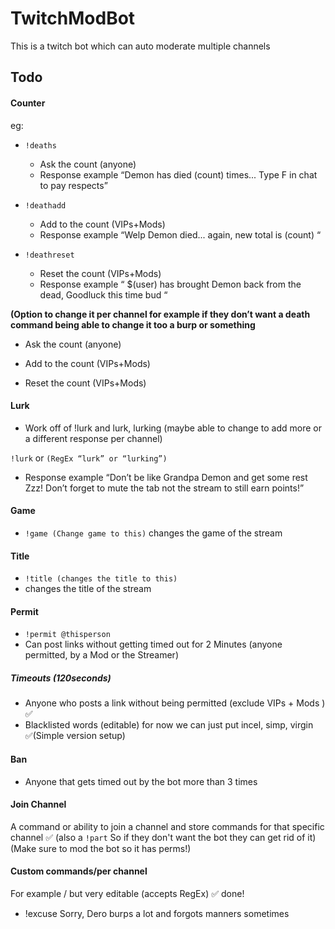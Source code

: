 # TwitchModBot

This is a twitch bot which can auto moderate multiple channels

## Todo

#### Counter

eg:

- `!deaths`

  - Ask the count (anyone)
  - Response example “Demon has died (count) times... Type F in chat to pay respects”

- `!deathadd`

  - Add to the count (VIPs+Mods)
  - Response example “Welp Demon died... again, new total is (count) “

- `!deathreset`
  - Reset the count (VIPs+Mods)
  - Response example “ $(user) has brought Demon back from the dead, Goodluck this time bud “

**(Option to change it per channel for example if they don’t want a death command being able to change it too a burp or something**

- Ask the count (anyone)

- Add to the count (VIPs+Mods)

- Reset the count (VIPs+Mods)

#### Lurk

- Work off of !lurk and lurk, lurking (maybe able to change to add more or a different response per channel)

`!lurk` or `(RegEx “lurk” or “lurking”)`

- Response example “Don’t be like Grandpa Demon and get some rest Zzz! Don’t forget to mute the tab not the stream to still earn points!”

#### Game

- `!game (Change game to this)`
  changes the game of the stream

#### Title

- `!title (changes the title to this)`
- changes the title of the stream

#### Permit

- `!permit @thisperson`
- Can post links without getting timed out for 2 Minutes (anyone permitted, by a Mod or the Streamer)

##### Timeouts (120seconds)

- Anyone who posts a link without being permitted (exclude VIPs + Mods ) ✅
- Blacklisted words (editable) for now we can just put incel, simp, virgin ✅(Simple version setup)

#### Ban

- Anyone that gets timed out by the bot more than 3 times

#### Join Channel

A command or ability to join a channel and store commands for that specific channel ✅ (also a `!part` So if they don't want the bot they can get rid of it)
(Make sure to mod the bot so it has perms!)

#### Custom commands/per channel

For example / but very editable (accepts RegEx) ✅ done!

- !excuse Sorry, Dero burps a lot and forgots manners sometimes
